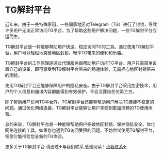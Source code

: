 # TG解封平台

近年来，由于一些特殊原因，一些国家地区对Telegram（TG）进行了封锁，导致许多用户无法正常访问TG平台。为了帮助这些用户解决问题，一些TG解封平台应运而生。

TG解封平台是一种能够帮助用户快速、稳定访问TG的工具。通过使用TG解封平台，用户可以轻松地突破地区封锁，畅享TG带来的便利和乐趣。

TG解封平台的工作原理是通过代理服务器帮助用户访问TG平台。用户只需简单设置自己的设备，即可享受到TG解封平台带来的畅通体验，无需担心地区封锁带来的困扰。

使用TG解封平台还能够保障用户的隐私安全。由于TG解封平台采用加密技术，用户的个人信息和通讯内容都能得到有效保护，不会泄露给任何第三方。

除了帮助用户访问TG平台外，TG解封平台还能够帮助用户解决TG连接不稳定的问题。通过优化网络连接，TG解封平台能够让用户享受到更加流畅的TG使用体验。

总的来说，TG解封平台是一种能够帮助用户突破地区封锁、保护隐私安全、优化网络连接的工具。如果您也遇到TG访问受限的问题，不妨尝试使用TG解封平台，相信它能带给您全新的TG体验。

更多关于TG解封平台 请通过✈与我们联系,感谢阅读！[点我联系✈](https://m.k02.cc)